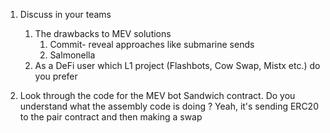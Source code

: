 1. Discuss in your teams
    1. The drawbacks to MEV solutions
        1. Commit- reveal approaches like submarine sends
        2. Salmonella
    2. As a DeFi user which L1 project (Flashbots, Cow Swap, Mistx etc.) do you prefer

2. Look through the code for the MEV bot Sandwich contract. Do you understand what the assembly code is doing ?
Yeah, it's sending ERC20 to the pair contract and then making a swap